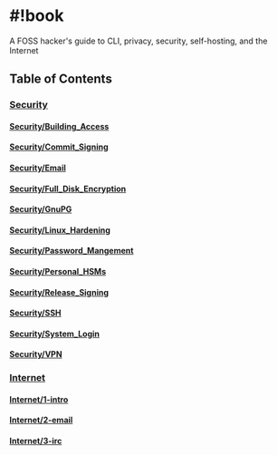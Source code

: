 
# #!book
A FOSS hacker's guide to CLI, privacy, security, self-hosting, and the Internet
## Table of Contents

### [Security](./Security/)
#### [Security/Building_Access](./Security/Building_Access.md)
#### [Security/Commit_Signing](./Security/Commit_Signing.md)
#### [Security/Email](./Security/Email.md)
#### [Security/Full_Disk_Encryption](./Security/Full_Disk_Encryption.md)
#### [Security/GnuPG](./Security/GnuPG.md)
#### [Security/Linux_Hardening](./Security/Linux_Hardening.md)
#### [Security/Password_Mangement](./Security/Password_Mangement.md)
#### [Security/Personal_HSMs](./Security/personal-hsms/README.md)
#### [Security/Release_Signing](./Security/Release_Signing.md)
#### [Security/SSH](./Security/SSH.md)
#### [Security/System_Login](./Security/System_Login.md)
#### [Security/VPN](./Security/VPN.md)
### [Internet](./Internet/)
#### [Internet/1-intro](./Internet/1-intro.md)
#### [Internet/2-email](./Internet/2-email.md)
#### [Internet/3-irc](./Internet/3-irc.md)
